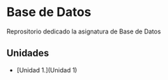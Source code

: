 # Base de Datos
Reprositorio dedicado la asignatura de Base de Datos

## Unidades
- [Unidad 1.](Unidad 1)
